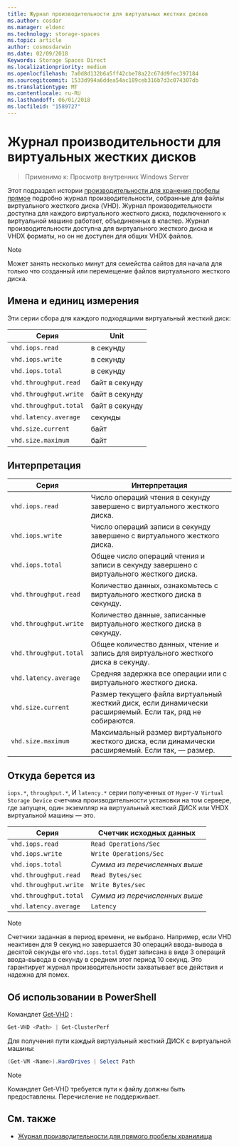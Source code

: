 ```yaml
---
title: Журнал производительности для виртуальных жестких дисков
ms.author: cosdar
ms.manager: eldenc
ms.technology: storage-spaces
ms.topic: article
author: cosmosdarwin
ms.date: 02/09/2018
Keywords: Storage Spaces Direct
ms.localizationpriority: medium
ms.openlocfilehash: 7a0d8d132b6a5ff42cbe78a22c67dd9fec397184
ms.sourcegitcommit: 1533d994a6ddea54ac189ceb316b7d3c074307db
ms.translationtype: MT
ms.contentlocale: ru-RU
ms.lasthandoff: 06/01/2018
ms.locfileid: "1589727"
---
```

# <a name="performance-history-for-virtual-hard-disks"></a>Журнал производительности для виртуальных жестких дисков

> Применимо к: Просмотр внутренних Windows Server

Этот подраздел истории [производительности для хранения пробелы прямое](performance-history.md) подробно журнал производительности, собранные для файлы виртуального жесткого диска (VHD). Журнал производительности доступна для каждого виртуального жесткого диска, подключенного к виртуальной машине работает, объединенных в кластер. Журнал производительности доступна для виртуального жесткого диска и VHDX форматы, но он не доступен для общих VHDX файлов.

   > [!NOTE]
   > Может занять несколько минут для семейства сайтов для начала для только что созданный или перемещение файлов виртуального жесткого диска.

## <a name="series-names-and-units"></a>Имена и единиц измерения

Эти серии сбора для каждого подходящими виртуальный жесткий диск:

| Серия                    | Unit             |
|---------------------------|------------------|
| `vhd.iops.read`           | в секунду       |
| `vhd.iops.write`          | в секунду       |
| `vhd.iops.total`          | в секунду       |
| `vhd.throughput.read`     | байт в секунду |
| `vhd.throughput.write`    | байт в секунду |
| `vhd.throughput.total`    | байт в секунду |
| `vhd.latency.average`     | секунды          |
| `vhd.size.current`        |  байт            |
| `vhd.size.maximum`        |  байт            |

## <a name="how-to-interpret"></a>Интерпретация

| Серия                    | Интерпретация                                                                                                 |
|---------------------------|------------------------------------------------------------------------------------------------------------------|
| `vhd.iops.read`           | Число операций чтения в секунду завершено с виртуального жесткого диска.                                         |
| `vhd.iops.write`          | Число операций записи в секунду завершено с виртуального жесткого диска.                                        |
| `vhd.iops.total`          | Общее число операций чтения и записи в секунду завершено с виртуального жесткого диска.                          |
| `vhd.throughput.read`     | Количество данных, ознакомьтесь с виртуального жесткого диска в секунду.                                                     |
| `vhd.throughput.write`    | Количество данные, записанные виртуального жесткого диска в секунду.                                                    |
| `vhd.throughput.total`    | Общее количество данных, чтение и запись для виртуального жесткого диска в секунду.                                 |
| `vhd.latency.average`     | Средняя задержка все операции или с виртуального жесткого диска.                                              |
| `vhd.size.current`        | Размер текущего файла виртуальный жесткий диск, если динамически расширяемый. Если так, ряд не собираются. |
| `vhd.size.maximum`        | Максимальный размер виртуального жесткого диска, если динамически расширяемый. Если так, — размер.                  |

## <a name="where-they-come-from"></a>Откуда берется из

`iops.*`, `throughput.*`, И `latency.*` серии полученных от `Hyper-V Virtual Storage Device` счетчика производительности установки на том сервере, где запущен, один экземпляр на виртуальный жесткий ДИСК или VHDX виртуальной машины — это.

| Серия                    | Счетчик исходных данных         |
|---------------------------|------------------------|
| `vhd.iops.read`           | `Read Operations/Sec`  |
| `vhd.iops.write`          | `Write Operations/Sec` |
| `vhd.iops.total`          | *Сумма из перечисленных выше*     |
| `vhd.throughput.read`     | `Read Bytes/sec`       |
| `vhd.throughput.write`    | `Write Bytes/sec`      |
| `vhd.throughput.total`    | *Сумма из перечисленных выше*     |
| `vhd.latency.average`     | `Latency`              |

   > [!NOTE]
   > Счетчики заданная в период времени, не выбрано. Например, если VHD неактивен для 9 секунд но завершается 30 операций ввода-вывода в десятой секунды его `vhd.iops.total` будет записана в виде 3 операций ввода-вывода в секунду в среднем этот период 10 секунд. Это гарантирует журнал производительности захватывает все действия и надежна для помех.

## <a name="usage-in-powershell"></a>Об использовании в PowerShell

Командлет [Get-VHD](https://docs.microsoft.com/powershell/module/hyper-v/get-vhd) :

```PowerShell
Get-VHD <Path> | Get-ClusterPerf
```

Для получения пути каждый виртуальный жесткий ДИСК с виртуальной машины:

```PowerShell
(Get-VM <Name>).HardDrives | Select Path
```

   > [!NOTE]
   > Командлет Get-VHD требуется пути к файлу должны быть предоставлены. Перечисление не поддерживает.

## <a name="see-also"></a>См. также

- [Журнал производительности для прямого пробелы хранилища](performance-history.md)

